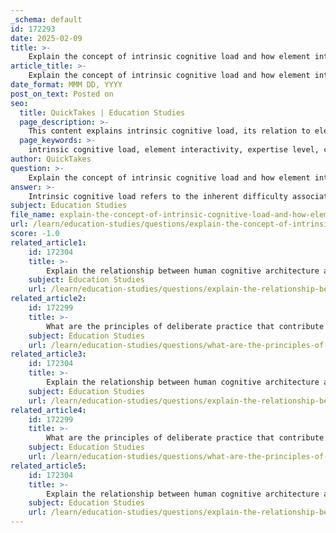 ```yaml
---
_schema: default
id: 172293
date: 2025-02-09
title: >-
    Explain the concept of intrinsic cognitive load and how element interactivity and expertise level influence it.
article_title: >-
    Explain the concept of intrinsic cognitive load and how element interactivity and expertise level influence it.
date_format: MMM DD, YYYY
post_on_text: Posted on
seo:
  title: QuickTakes | Education Studies
  page_description: >-
    This content explains intrinsic cognitive load, its relation to element interactivity and expertise levels, and how these factors influence learning outcomes in cognitive load theory.
  page_keywords: >-
    intrinsic cognitive load, element interactivity, expertise level, cognitive load theory, learning materials, instructional design, cognitive schemas, cognitive overload, complexity of content, learning experiences
author: QuickTakes
question: >-
    Explain the concept of intrinsic cognitive load and how element interactivity and expertise level influence it.
answer: >-
    Intrinsic cognitive load refers to the inherent difficulty associated with the material being learned, which is influenced by the complexity of the content and the learner's prior knowledge. It is a critical component of cognitive load theory (CLT), which categorizes cognitive load into three types: intrinsic, extraneous, and germane. Intrinsic load is determined by the number of elements that must be processed simultaneously in working memory, and it is particularly affected by the element interactivity of the learning material.\n\n### Element Interactivity\nElement interactivity refers to how many different elements of information must be coordinated and understood simultaneously. When materials have high element interactivity, they require learners to manage multiple interacting components, which can increase intrinsic cognitive load. For example, a complex mathematical problem that requires understanding various concepts and their relationships will have a higher intrinsic load than a straightforward calculation.\n\n### Expertise Level\nThe level of expertise of the learner significantly influences intrinsic cognitive load. Experts in a subject have developed cognitive schemas that allow them to process information more efficiently. They can manage higher levels of element interactivity without becoming overwhelmed, as they can draw upon their existing knowledge to make connections and understand new information. Conversely, novices may struggle with high element interactivity because they lack the necessary schemas, leading to increased intrinsic cognitive load and potential cognitive overload.\n\n### Interaction Between Element Interactivity and Expertise\nThe interaction between element interactivity and expertise level is crucial in instructional design. For instance, instructional materials that are too complex for a novice may lead to cognitive overload, while the same materials might be manageable for an expert. Therefore, effective instructional strategies should consider the expertise level of learners and adjust the complexity of the material accordingly. This can involve gradually increasing the complexity of tasks or breaking down information into simpler components before introducing more complex interactions.\n\nIn summary, intrinsic cognitive load is influenced by both the inherent difficulty of the material (element interactivity) and the learner's level of expertise. Understanding this relationship is essential for designing effective learning experiences that optimize cognitive load and enhance learning outcomes.
subject: Education Studies
file_name: explain-the-concept-of-intrinsic-cognitive-load-and-how-element-interactivity-and-expertise-level-influence-it.md
url: /learn/education-studies/questions/explain-the-concept-of-intrinsic-cognitive-load-and-how-element-interactivity-and-expertise-level-influence-it
score: -1.0
related_article1:
    id: 172304
    title: >-
        Explain the relationship between human cognitive architecture and instructional design consequences.
    subject: Education Studies
    url: /learn/education-studies/questions/explain-the-relationship-between-human-cognitive-architecture-and-instructional-design-consequences
related_article2:
    id: 172299
    title: >-
        What are the principles of deliberate practice that contribute to expert performance?
    subject: Education Studies
    url: /learn/education-studies/questions/what-are-the-principles-of-deliberate-practice-that-contribute-to-expert-performance
related_article3:
    id: 172304
    title: >-
        Explain the relationship between human cognitive architecture and instructional design consequences.
    subject: Education Studies
    url: /learn/education-studies/questions/explain-the-relationship-between-human-cognitive-architecture-and-instructional-design-consequences
related_article4:
    id: 172299
    title: >-
        What are the principles of deliberate practice that contribute to expert performance?
    subject: Education Studies
    url: /learn/education-studies/questions/what-are-the-principles-of-deliberate-practice-that-contribute-to-expert-performance
related_article5:
    id: 172304
    title: >-
        Explain the relationship between human cognitive architecture and instructional design consequences.
    subject: Education Studies
    url: /learn/education-studies/questions/explain-the-relationship-between-human-cognitive-architecture-and-instructional-design-consequences
---
```


&nbsp;